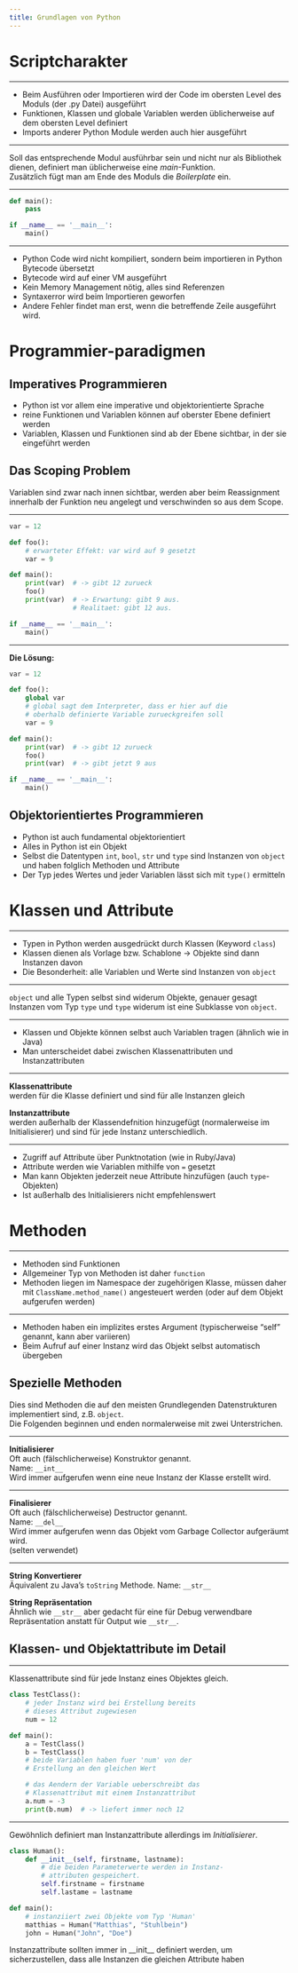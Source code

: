 ```yaml
---
title: Grundlagen von Python
---
```

# Scriptcharakter

---


-   Beim Ausführen oder Importieren wird der Code im obersten Level des
    Moduls (der .py Datei) ausgeführt
-   Funktionen, Klassen und globale Variablen werden üblicherweise
    auf dem obersten Level definiert
-   Imports anderer Python Module werden auch hier ausgeführt

---

Soll das entsprechende Modul ausführbar sein und nicht
nur als Bibliothek dienen, definiert man üblicherweise eine _main_-Funktion.  
Zusätzlich fügt man am Ende des Moduls die _Boilerplate_ ein.

---

```python
def main():
    pass

if __name__ == '__main__':
    main()

```

---

-   Python Code wird nicht kompiliert, sondern beim importieren in
    Python Bytecode übersetzt
-   Bytecode wird auf einer VM ausgeführt
-   Kein Memory Management nötig, alles sind Referenzen
-   Syntaxerror wird beim Importieren geworfen
-   Andere Fehler findet man erst, wenn die betreffende Zeile
    ausgeführt wird.

# Programmier-paradigmen

## Imperatives Programmieren

-   Python ist vor allem eine imperative und objektorientierte Sprache
-   reine Funktionen und Variablen können auf oberster Ebene definiert
    werden
-   Variablen, Klassen und Funktionen sind ab der Ebene sichtbar, in der
    sie eingeführt werden

## Das Scoping Problem

Variablen sind zwar nach innen sichtbar, werden aber beim Reassignment
innerhalb der Funktion neu angelegt und verschwinden so aus dem Scope.

---

```python
var = 12

def foo():
    # erwarteter Effekt: var wird auf 9 gesetzt
    var = 9

def main():
    print(var)  # -> gibt 12 zurueck
    foo()
    print(var)  # -> Erwartung: gibt 9 aus.
                # Realitaet: gibt 12 aus.

if __name__ == '__main__':
    main()
```

---

**Die Lösung:**
```python
var = 12

def foo():
    global var
    # global sagt dem Interpreter, dass er hier auf die
    # oberhalb definierte Variable zurueckgreifen soll
    var = 9

def main():
    print(var)  # -> gibt 12 zurueck
    foo()
    print(var)  # -> gibt jetzt 9 aus

if __name__ == '__main__':
    main()
```

## Objektorientiertes Programmieren

-   Python ist auch fundamental objektorientiert
-   Alles in Python ist ein Objekt
-   Selbst die Datentypen `int`, `bool`, `str` und `type` sind Instanzen
    von `object` und haben folglich Methoden und Attribute
-   Der Typ jedes Wertes und jeder Variablen lässt sich mit `type()`
    ermitteln


# Klassen und Attribute

---

-   Typen in Python werden ausgedrückt durch Klassen (Keyword `class`)
-   Klassen dienen als Vorlage bzw. Schablone -&gt; Objekte sind dann
    Instanzen davon
-   Die Besonderheit: alle Variablen und Werte sind Instanzen von
    `object`  

---

`object` und alle Typen selbst sind widerum Objekte, genauer gesagt
Instanzen vom Typ `type` und `type` widerum ist eine Subklasse von
`object`.

---

-   Klassen und Objekte können selbst auch Variablen tragen (ähnlich wie
    in Java)
-   Man unterscheidet dabei zwischen Klassenattributen und
    Instanzattributen

---

**Klassenattribute**  
werden für die Klasse definiert und sind für alle Instanzen gleich

**Instanzattribute**  
werden außerhalb der Klassendefnition hinzugefügt (normalerweise
im Initialisierer) und sind für jede Instanz unterschiedlich.

---

-   Zugriff auf Attribute über Punktnotation (wie in Ruby/Java)
-   Attribute werden wie Variablen mithilfe von `=` gesetzt
-   Man kann Objekten jederzeit neue Attribute hinzufügen (auch
    `type`-Objekten)
-   Ist außerhalb des Initialisierers nicht empfehlenswert

# Methoden

---


-   Methoden sind Funktionen
-   Allgemeiner Typ von Methoden ist daher `function`
-   Methoden liegen im Namespace der zugehörigen Klasse, müssen daher
    mit `ClassName.method_name()` angesteuert werden (oder auf dem
    Objekt aufgerufen werden)

---

-   Methoden haben ein implizites erstes Argument (typischerweise “self”
    genannt, kann aber variieren)
-   Beim Aufruf auf einer Instanz wird das Objekt selbst automatisch
    übergeben

## Spezielle Methoden

Dies sind Methoden die auf den meisten
Grundlegenden Datenstrukturen implementiert sind, z.B. `object`.\
Die Folgenden beginnen und enden normalerweise mit zwei Unterstrichen.

---

**Initialisierer**  
Oft auch (fälschlicherweise) Konstruktor genannt.  
Name: `__int__`  
Wird immer aufgerufen wenn eine neue Instanz der Klasse erstellt wird.

---

**Finalisierer**  
Oft auch (fälschlicherweise) Destructor genannt.  
Name: `__del__`  
Wird immer aufgerufen wenn das Objekt vom Garbage Collector aufgeräumt wird.  
(selten verwendet)

---

**String Konvertierer**  
Äquivalent zu Java’s `toString` Methode. Name: `__str__`

**String Repräsentation**  
Ähnlich wie `__str__` aber gedacht für eine für Debug verwendbare Repräsentation anstatt für Output wie `__str__`.

## Klassen- und Objektattribute im Detail

---

Klassenattribute sind für jede Instanz eines Objektes gleich.
```python
class TestClass():
    # jeder Instanz wird bei Erstellung bereits
    # dieses Attribut zugewiesen
    num = 12

def main():
    a = TestClass()
    b = TestClass()
    # beide Variablen haben fuer 'num' von der
    # Erstellung an den gleichen Wert

    # das Aendern der Variable ueberschreibt das
    # Klassenattribut mit einem Instanzattribut
    a.num = -3
    print(b.num)  # -> liefert immer noch 12
```

---

Gewöhnlich definiert man Instanzattribute allerdings im
*Initialisierer*.
```python
class Human():
    def __init__(self, firstname, lastname):
        # die beiden Parameterwerte werden in Instanz-
        # attributen gespeichert.
        self.firstname = firstname
        self.lastame = lastname

def main():
    # instanziiert zwei Objekte vom Typ 'Human'
    matthias = Human("Matthias", "Stuhlbein")
    john = Human("John", "Doe")
```
Instanzattribute sollten immer in \_\_init\_\_ definiert werden, um
sicherzustellen, dass alle Instanzen die gleichen Attribute haben
